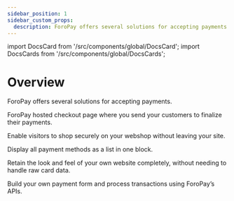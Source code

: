 ```yaml
---
sidebar_position: 1
sidebar_custom_props:
  description: ForoPay offers several solutions for accepting payments.
---
```


import DocsCard from '/src/components/global/DocsCard';
import DocsCards from '/src/components/global/DocsCards';

# Overview

ForoPay offers several solutions for accepting payments.

<DocsCards>
  <DocsCard header="Hosted page" chips="soon" className="Card--opacity-6" >
    <p>ForoPay hosted checkout page where you send your customers to finalize their payments.</p>
  </DocsCard>

  <DocsCard header="Popup" chips="soon" className="Card--opacity-6" >
    <p>Enable visitors to shop securely on your webshop without leaving your site.
    </p>
  </DocsCard>

  <DocsCard header="Drop-in" chips="soon" className="Card--opacity-6" >
    <p>Display all payment methods as a list in one block.</p>
  </DocsCard>

  <DocsCard header="Hosted fields" chips="soon" className="Card--opacity-6" >
    <p>Retain the look and feel of your own website completely, without needing to handle raw card data.</p>
  </DocsCard>

  <DocsCard header="API only"  href="/docs-portal/online_payments/accept_payments/api">
    <p>Build your own payment form and process transactions using ForoPay’s APIs.</p>
  </DocsCard>
</DocsCards>